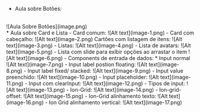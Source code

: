 * Aula sobre Botões:
<BR>
![Aula Sobre Botões](image.png)
<br>
* Aula sobre Card e Lista
- Card comum:
![Alt text](image-1.png)
- Card com cabeçalho:
![Alt text](image-2.png)
Cartões com listagem de itens:
![Alt text](image-3.png)
- Listas:
![Alt text](image-4.png)
- Lista de avatars:
![Alt text](image-5.png)
- Lista com slide para exibir opções ao arrastar o item
![Alt text](image-6.png)
- Components de entrada de dados:
* Input normal <br>
![Alt text](image-7.png)
- Input label postion floating:
![Alt text](image-8.png)
- Input label fixed/ stacked:
![Alt text](image-9.png)
- Input value preenchido:
![Alt text](image-10.png)
- Input placeholder:
![Alt text](image-11.png)
- Input com clearInput:
![Alt text](image-12.png)
- Tipos de input:
![Alt text](image-13.png)
- Ion-Grid:
![Alt text](image-14.png)
- Ion-grid-offset:
![Alt text](image-15.png)
- Ion-Grid alinhamento texto:
![Alt text](image-16.png)
- Ion Grid alinhamento vertical:
![Alt text](image-17.png)